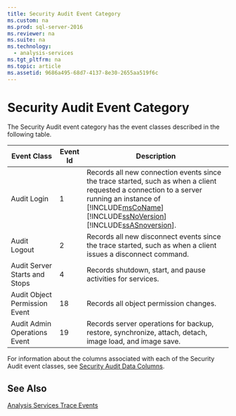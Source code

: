 ```yaml
---
title: Security Audit Event Category
ms.custom: na
ms.prod: sql-server-2016
ms.reviewer: na
ms.suite: na
ms.technology: 
  - analysis-services
ms.tgt_pltfrm: na
ms.topic: article
ms.assetid: 9686a495-68d7-4137-8e30-2655aa519f6c
---
```

# Security Audit Event Category
  The Security Audit event category has the event classes described in the following table.  
  
|Event Class|Event Id|Description|  
|-----------------|--------------|-----------------|  
|Audit Login|1|Records all new connection events since the trace started, such as when a client requested a connection to a server running an instance of [!INCLUDE[msCoName](../../Topics/TopicNameContainA/includes/msCoName_md.md)] [!INCLUDE[ssNoVersion](../../Topics/TopicNameContainA/includes/ssNoVersion_md.md)] [!INCLUDE[ssASnoversion](../../Topics/TopicNameContainA/includes/ssASnoversion_md.md)].|  
|Audit Logout|2|Records all new disconnect events since the trace started, such as when a client issues a disconnect command.|  
|Audit Server Starts and Stops|4|Records shutdown, start, and pause activities for services.|  
|Audit Object Permission Event|18|Records all object permission changes.|  
|Audit Admin Operations Event|19|Records server operations for backup, restore, synchronize, attach, detach, image load, and image save.|  
  
 For information about the columns associated with each of the Security Audit event classes, see [Security Audit Data Columns](../../Topics/TopicNameNotContainA/Security-Audit-Data-Columns.md).  
  
## See Also  
 [Analysis Services Trace Events](../../Topics/TopicNameNotContainA/Analysis-Services-Trace-Events.md)  
  
  